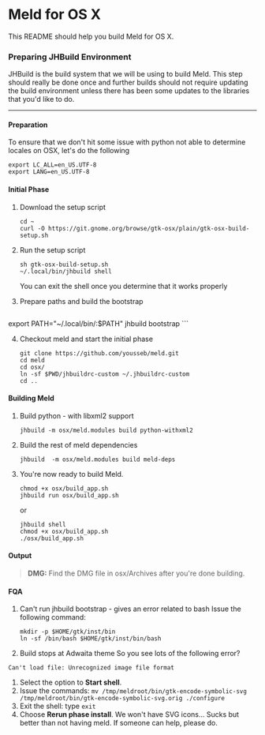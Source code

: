 Meld for OS X
===========

This README should help you build Meld for OS X.

### Preparing JHBuild Environment ###

JHBuild is the build system that we will be using to build Meld. This step should really be done once and further builds should not require updating the build environment unless there has been some updates to the libraries that you'd like to do.

---
#### Preparation ####

To ensure that we don't hit some issue with python not able to determine locales on OSX, let's do the following
```
export LC_ALL=en_US.UTF-8
export LANG=en_US.UTF-8
```

#### Initial Phase ####

 1. Download the setup script
	```
	cd ~
	curl -O https://git.gnome.org/browse/gtk-osx/plain/gtk-osx-build-setup.sh
	```

 2. Run the setup script
	```
	sh gtk-osx-build-setup.sh
	~/.local/bin/jhbuild shell
	```
	You can exit the shell once you determine that it works properly

 3. Prepare paths and build the bootstrap
	```
  export PATH="~/.local/bin/:$PATH"
	jhbuild bootstrap
	```

 4. Checkout meld and start the initial phase
	```
	git clone https://github.com/yousseb/meld.git
	cd meld
	cd osx/
	ln -sf $PWD/jhbuildrc-custom ~/.jhbuildrc-custom
	cd ..
	```

#### Building Meld ####

 1. Build python - with libxml2 support
	```
	jhbuild -m osx/meld.modules build python-withxml2
	```

 2. Build the rest of meld dependencies
	```
	jhbuild  -m osx/meld.modules build meld-deps
	```

 3. You're now ready to build Meld.
	```
	chmod +x osx/build_app.sh
	jhbuild run osx/build_app.sh
	```
	or
	```
	jhbuild shell
	chmod +x osx/build_app.sh
	./osx/build_app.sh
	```

#### Output ####

> **DMG:** Find the DMG <i class="icon-folder-open"></i> file  in osx/Archives after you're done building.

#### FQA ####
1. Can't run jhbuild bootstrap - gives an error related to bash
  Issue the following command:
	```
	mkdir -p $HOME/gtk/inst/bin
	ln -sf /bin/bash $HOME/gtk/inst/bin/bash
	```

2. Build stops at Adwaita theme
  So you see lots of the following error?
  ```
  Can't load file: Unrecognized image file format
  ```
  1. Select the option to **Start shell**.
  2. Issue the commands:
    ```
    mv /tmp/meldroot/bin/gtk-encode-symbolic-svg /tmp/meldroot/bin/gtk-encode-symbolic-svg.orig
    ./configure
    ```
  3. Exit the shell: type ``` exit ```
  4. Choose **Rerun phase install**.
  We won't have SVG icons... Sucks but better than not having meld. If someone can help, please do.
